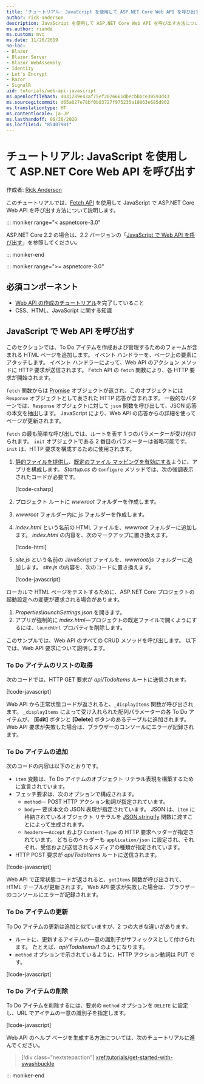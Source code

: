 ```yaml
---
title: 'チュートリアル: JavaScript を使用して ASP.NET Core Web API を呼び出す'
author: rick-anderson
description: JavaScript を使用して ASP.NET Core Web API を呼び出す方法について説明します。
ms.author: riande
ms.custom: mvc
ms.date: 11/26/2019
no-loc:
- Blazor
- Blazor Server
- Blazor WebAssembly
- Identity
- Let's Encrypt
- Razor
- SignalR
uid: tutorials/web-api-javascript
ms.openlocfilehash: 4031289e43af75ef2026661dbecbbbce30593d43
ms.sourcegitcommit: d65a027e78bf0b83727f975235a18863e685d902
ms.translationtype: HT
ms.contentlocale: ja-JP
ms.lasthandoff: 06/26/2020
ms.locfileid: "85407981"
---
```

# <a name="tutorial-call-an-aspnet-core-web-api-with-javascript"></a>チュートリアル: JavaScript を使用して ASP.NET Core Web API を呼び出す

作成者: [Rick Anderson](https://twitter.com/RickAndMSFT)

このチュートリアルでは、[Fetch API](https://developer.mozilla.org/docs/Web/API/Fetch_API) を使用して JavaScript で ASP.NET Core Web API を呼び出す方法について説明します。

::: moniker range="< aspnetcore-3.0"

ASP.NET Core 2.2 の場合は、2.2 バージョンの「[JavaScript で Web API を呼び出す](xref:tutorials/first-web-api#call-the-web-api-with-javascript)」を参照してください。

::: moniker-end

::: moniker range=">= aspnetcore-3.0"

## <a name="prerequisites"></a>必須コンポーネント

* [Web API の作成のチュートリアル](xref:tutorials/first-web-api)を完了していること
* CSS、HTML、JavaScript に関する知識

## <a name="call-the-web-api-with-javascript"></a>JavaScript で Web API を呼び出す

このセクションでは、To Do アイテムを作成および管理するためのフォームが含まれる HTML ページを追加します。 イベント ハンドラーを、ページ上の要素にアタッチします。 イベント ハンドラーによって、Web API のアクション メソッドに HTTP 要求が送信されます。 Fetch API の `fetch` 関数により、各 HTTP 要求が開始されます。

`fetch` 関数からは [Promise](https://developer.mozilla.org/docs/Web/JavaScript/Reference/Global_Objects/Promise) オブジェクトが返され、このオブジェクトには `Response` オブジェクトとして表された HTTP 応答が含まれます。 一般的なパターンでは、`Response` オブジェクトに対して `json` 関数を呼び出して、JSON 応答の本文を抽出します。 JavaScript により、Web API の応答からの詳細を使ってページが更新されます。

`fetch` の最も簡単な呼び出しでは、ルートを表す 1 つのパラメーターが受け付けられます。 `init` オブジェクトである 2 番目のパラメーターは省略可能です。 `init` は、HTTP 要求を構成するために使用されます。

1. [静的ファイルを提供し](/dotnet/api/microsoft.aspnetcore.builder.staticfileextensions.usestaticfiles#Microsoft_AspNetCore_Builder_StaticFileExtensions_UseStaticFiles_Microsoft_AspNetCore_Builder_IApplicationBuilder_)、[既定のファイル マッピングを有効にする](/dotnet/api/microsoft.aspnetcore.builder.defaultfilesextensions.usedefaultfiles#Microsoft_AspNetCore_Builder_DefaultFilesExtensions_UseDefaultFiles_Microsoft_AspNetCore_Builder_IApplicationBuilder_)ように、アプリを構成します。 *Startup.cs* の `Configure` メソッドでは、次の強調表示されたコードが必要です。

    [!code-csharp[](first-web-api/samples/3.0/TodoApi/StartupJavaScript.cs?highlight=8-9&name=snippet_configure)]

1. プロジェクト ルートに *wwwroot* フォルダーを作成します。

1. *wwwroot* フォルダー内に *js* フォルダーを作成します。

1. *index.html* という名前の HTML ファイルを、*wwwroot* フォルダーに追加します。 *index.html* の内容を、次のマークアップに置き換えます。

    [!code-html[](first-web-api/samples/3.0/TodoApi/wwwroot/index.html)]

1. *site.js* という名前の JavaScript ファイルを、*wwwroot/js* フォルダーに追加します。 *site.js* の内容を、次のコードに置き換えます。

    [!code-javascript[](first-web-api/samples/3.0/TodoApi/wwwroot/js/site.js?name=snippet_SiteJs)]

ローカルで HTML ページをテストするために、ASP.NET Core プロジェクトの起動設定への変更が要求される場合があります。

1. *Properties\launchSettings.json* を開きます。
1. アプリが強制的に *index.html*&mdash;プロジェクトの既定ファイルで開くようにするには、`launchUrl` プロパティを削除します。

このサンプルでは、Web API のすべての CRUD メソッドを呼び出します。 以下では、Web API 要求について説明します。

### <a name="get-a-list-of-to-do-items"></a>To Do アイテムのリストの取得

次のコードでは、HTTP GET 要求が *api/TodoItems* ルートに送信されます。

[!code-javascript[](first-web-api/samples/3.0/TodoApi/wwwroot/js/site.js?name=snippet_GetItems)]

Web API から正常状態コードが返されると、`_displayItems` 関数が呼び出されます。 `_displayItems` によって受け入れられた配列パラメーターの各 To Do アイテムが、 **[Edit]** ボタンと **[Delete]** ボタンのあるテーブルに追加されます。 Web API 要求が失敗した場合は、ブラウザーのコンソールにエラーが記録されます。

### <a name="add-a-to-do-item"></a>To Do アイテムの追加

次のコードの内容は以下のとおりです。

* `item` 変数は、To Do アイテムのオブジェクト リテラル表現を構築するために宣言されています。
* フェッチ要求は、次のオプションで構成されます。
  * `method`&mdash; POST HTTP アクション動詞が指定されています。
  * `body`&mdash; 要求本文の JSON 表現が指定されています。 JSON は、`item` に格納されているオブジェクト リテラルを [JSON.stringify](https://developer.mozilla.org/docs/Web/JavaScript/Reference/Global_Objects/JSON/stringify) 関数に渡すことによって生成されます。
  * `headers`&mdash;`Accept` および `Content-Type` の HTTP 要求ヘッダーが指定されています。 どちらのヘッダーも `application/json` に設定され、それぞれ、受信および送信されるメディアの種類が指定されています。
* HTTP POST 要求が *api/TodoItems* ルートに送信されます。

[!code-javascript[](first-web-api/samples/3.0/TodoApi/wwwroot/js/site.js?name=snippet_AddItem)]

Web API で正常状態コードが返されると、`getItems` 関数が呼び出されて、HTML テーブルが更新されます。 Web API 要求が失敗した場合は、ブラウザーのコンソールにエラーが記録されます。

### <a name="update-a-to-do-item"></a>To Do アイテムの更新

To Do アイテムの更新は追加と似ていますが、2 つの大きな違いがあります。

* ルートに、更新するアイテムの一意の識別子がサフィックスとして付けられます。 たとえば、*api/TodoItems/1* のようになります。
* `method` オプションで示されているように、HTTP アクション動詞は PUT です。

[!code-javascript[](first-web-api/samples/3.0/TodoApi/wwwroot/js/site.js?name=snippet_UpdateItem)]

### <a name="delete-a-to-do-item"></a>To Do アイテムの削除

To Do アイテムを削除するには、要求の `method` オプションを `DELETE` に設定し、URL でアイテムの一意の識別子を指定します。

[!code-javascript[](first-web-api/samples/3.0/TodoApi/wwwroot/js/site.js?name=snippet_DeleteItem)]

Web API のヘルプ ページを生成する方法については、次のチュートリアルに進んでください。

> [!div class="nextstepaction"]
> <xref:tutorials/get-started-with-swashbuckle>

::: moniker-end
